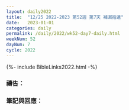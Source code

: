 ```yaml
---
layout: daily2022
title:  "12/25 2022-2023 第52週 第7天 補漏拾遺"
date:   2023-01-01
categories: daily
permalink: /daily/2022/wk52-day7-daily.html
weekNum: 52
dayNum: 7
cycle: 2022
---
```


{%- include BibleLinks2022.html -%}

### 禱告：

### 筆記與回應：

